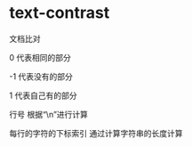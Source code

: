 # text-contrast
文档比对

0	代表相同的部分

-1      代表没有的部分

1       代表自己有的部分

行号 根据“\n”进行计算

每行的字符的下标索引  通过计算字符串的长度计算

